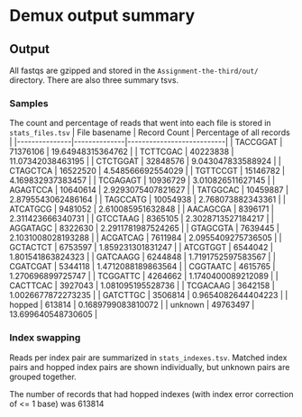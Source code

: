 # Demux output summary

## Output

All fastqs are gzipped and stored in the `Assignment-the-third/out/` directory. There are also three summary tsvs.

### Samples

The count and percentage of reads that went into each file is stored in `stats_files.tsv`
| File basename | Record Count | Percentage of all records |
|---------------|--------------|---------------------------|
| TACCGGAT      | 71376106     | 19.64948315364762         |
| TCTTCGAC      | 40223838     | 11.07342038463195         |
| CTCTGGAT      | 32848576     | 9.043047833588924         |
| CTAGCTCA      | 16522520     | 4.548566692554029         |
| TGTTCCGT      | 15146782     | 4.169832937383457         |
| TCGAGAGT      | 10936729     | 3.010826511627145         |
| AGAGTCCA      | 10640614     | 2.9293075407821627        |
| TATGGCAC      | 10459887     | 2.8795543062486164        |
| TAGCCATG      | 10054938     | 2.768073882343361         |
| ATCATGCG      | 9481052      | 2.610085951632848         |
| AACAGCGA      | 8396171      | 2.311423666340731         |
| GTCCTAAG      | 8365105      | 2.3028713527184217        |
| AGGATAGC      | 8322630      | 2.2911781987524265        |
| GTAGCGTA      | 7639445      | 2.1031008028193288        |
| ACGATCAG      | 7611984      | 2.0955409275736505        |
| GCTACTCT      | 6753597      | 1.859231301831247         |
| ATCGTGGT      | 6544042      | 1.801541863824323         |
| GATCAAGG      | 6244848      | 1.7191752597583567        |
| CGATCGAT      | 5344118      | 1.4712088189863564        |
| CGGTAATC      | 4615765      | 1.270696899725747         |
| TCGGATTC      | 4264662      | 1.1740400089212089        |
| CACTTCAC      | 3927043      | 1.081095195528736         |
| TCGACAAG      | 3642158      | 1.0026677872273235        |
| GATCTTGC      | 3506814      | 0.9654082644404223        |
| hopped        | 613814       | 0.1689799083810072        |
| unknown       | 49763497     | 13.699640548730605        |

### Index swapping

Reads per index pair are summarized in `stats_indexes.tsv`. Matched index pairs and hopped index pairs are shown individually, but unknown pairs are grouped together.

The number of records that had hopped indexes (with index error correction of <= 1 base) was 613814